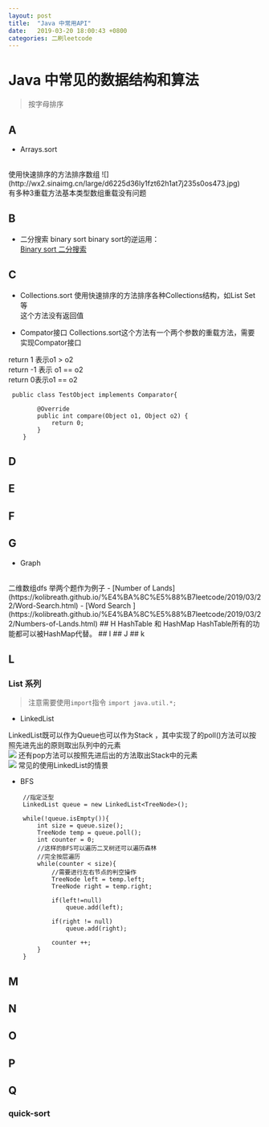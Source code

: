 ```yaml
---
layout: post
title:  "Java 中常用API"
date:   2019-03-20 18:00:43 +0800
categories: 二刷leetcode
---
```


# Java 中常见的数据结构和算法

> 按字母排序

## A

- Arrays.sort
<br>
使用快速排序的方法排序数组
![](http://wx2.sinaimg.cn/large/d6225d36ly1fzt62h1at7j235s0os473.jpg)<br>
有多种3重载方法基本类型数组重载没有问题

## B
- 二分搜索 binary sort
binary sort的逆运用：<br>
[Binary sort 二分搜索](https://leetcode-cn.com/explore/featured/card/top-interview-questions-easy/7/trees/51/)

## C
- Collections.sort
使用快速排序的方法排序各种Collections结构，如List Set等<br>
这个方法没有返回值<br>

- Compator接口
Collections.sort这个方法有一个两个参数的重载方法，需要实现Compator接口

return 1 表示o1 > o2<br> 
return -1 表示 o1 == o2<br>
return 0表示o1 == o2
```
 public class TestObject implements Comparator{

        @Override
        public int compare(Object o1, Object o2) {
            return 0;
        }
    }
```


## D 
## E
## F
## G
- Graph
<br>
二维数组dfs
举两个题作为例子
    - [Number of Lands](https://kolibreath.github.io/%E4%BA%8C%E5%88%B7leetcode/2019/03/22/Word-Search.html)
    - [Word Search ](https://kolibreath.github.io/%E4%BA%8C%E5%88%B7leetcode/2019/03/22/Numbers-of-Lands.html)
## H
HashTable 和 HashMap
HashTable所有的功能都可以被HashMap代替。
## I
## J
## k

## L
###  List 系列 
> 注意需要使用``import``指令 ``import java.util.*;`` 
- LinkedList 

LinkedList既可以作为Queue也可以作为Stack ，其中实现了的poll()方法可以按照先进先出的原则取出队列中的元素
<br>
![](http://wx3.sinaimg.cn/large/d6225d36ly1fzt649fiqyj22xr0u00ye.jpg)
还有pop方法可以按照先进后出的方法取出Stack中的元素
<br>
![](http://wx3.sinaimg.cn/large/d6225d36ly1fzt677mfmbj21q20u0h5d.jpg)
常见的使用LinkedList的情景<br>
    
 -  BFS


```
    //指定泛型
    LinkedList queue = new LinkedList<TreeNode>();

    while(!queue.isEmpty()){
        int size = queue.size();
        TreeNode temp = queue.poll();
        int counter = 0;
        //这样的BFS可以遍历二叉树还可以遍历森林
        //完全按层遍历 
        while(counter < size){
            //需要进行左右节点的判空操作
            TreeNode left = temp.left;
            TreeNode right = temp.right;

            if(left!=null)
                queue.add(left);

            if(right != null)
                queue.add(right);

            counter ++;
        }
    }
```

## M
## N
## O
## P
## Q
### quick-sort
